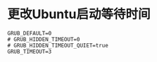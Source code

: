# 更改Ubuntu启动等待时间

```
GRUB_DEFAULT=0
# GRUB_HIDDEN_TIMEOUT=0
# GRUB_HIDDEN_TIMEOUT_QUIET=true
GRUB_TIMEOUT=3
```